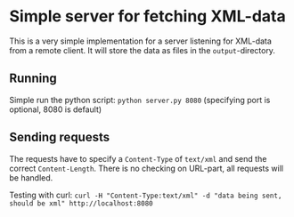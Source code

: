 # Simple server for fetching XML-data
This is a very simple implementation for a server listening for XML-data from a remote client. It will store the data as files in the ```output```-directory.

## Running
Simple run the python script:
```python server.py 8080``` (specifying port is optional, 8080 is default)

## Sending requests
The requests have to specify a ```Content-Type``` of ```text/xml``` and send the correct ```Content-Length```. There is no checking on URL-part, all requests will be handled.

Testing with curl:
```curl -H "Content-Type:text/xml" -d "data being sent, should be xml" http://localhost:8080```
